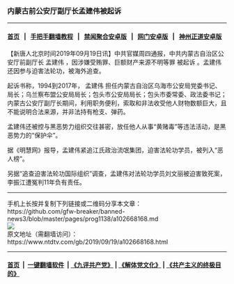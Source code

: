 ### 内蒙古前公安厅副厅长孟建伟被起诉
------------------------

#### [首页](https://github.com/gfw-breaker/banned-news3/blob/master/README.md) &nbsp;&nbsp;|&nbsp;&nbsp; [手把手翻墙教程](https://github.com/gfw-breaker/guides/wiki) &nbsp;&nbsp;|&nbsp;&nbsp; [禁闻聚合安卓版](https://github.com/gfw-breaker/bn-android) &nbsp;&nbsp;|&nbsp;&nbsp; [网门安卓版](https://github.com/oGate2/oGate) &nbsp;&nbsp;|&nbsp;&nbsp; [神州正道安卓版](https://github.com/SzzdOgate/update) 



<div><div class="post_content" itemprop="articleBody">
 <p>
  【新唐人北京时间2019年09月19日讯】中共官媒周四通报，中共内蒙古自治区公安厅前副厅长
  <ok href="https://www.ntdtv.com/gb/孟建伟.htm">
   孟建伟
  </ok>
  ，因涉嫌受贿罪、巨额财产来源不明等罪
  <ok href="https://www.ntdtv.com/gb/被起诉.htm">
   被起诉
  </ok>
  。孟建伟还因参与迫害法轮功，被海外追查。
 </p>
 <p>
  起诉书称，1994到2017年，
  <ok href="https://www.ntdtv.com/gb/孟建伟.htm">
   孟建伟
  </ok>
  担任内蒙古自治区乌海市公安局党委书记、局长；乌兰察布盟公安局局长；包头市公安局局长；包头市委常委、政法委书记；内蒙古公安厅副厅长期间，利用职务便利，索取和非法收受他人财物数额巨大，且不能说明合法来源，并非法持有枪支、弹药。
 </p>
 <p>
  孟建伟还被控与黑恶势力组织交往甚密，放任他人从事“黄赌毒”等违法活动，是黑恶势力的“保护伞”。
 </p>
 <p>
  据《明慧网》报导，孟建伟紧追江氏政治流氓集团，迫害法轮功学员，被列入“恶人榜”。
 </p>
 <p>
  另据“追查迫害法轮功国际组织”调查，孟建伟对法轮功学员刘文丽被迫害致死案，李振江遭冤判11年负有责任。
 </p>
 <div class="single_ad">
 </div>
</div>
</div>
<hr/>
手机上长按并复制下列链接或二维码分享本文章：<br/>
https://github.com/gfw-breaker/banned-news3/blob/master/pages/prog1138/a102668168.md <br/>
<a href='https://github.com/gfw-breaker/banned-news3/blob/master/pages/prog1138/a102668168.md'><img src='https://github.com/gfw-breaker/banned-news3/blob/master/pages/prog1138/a102668168.md.png'/></a> <br/>
原文地址（需翻墙访问）：https://www.ntdtv.com/gb/2019/09/19/a102668168.html


------------------------
#### [首页](https://github.com/gfw-breaker/banned-news3/blob/master/README.md) &nbsp;|&nbsp; [一键翻墙软件](https://github.com/gfw-breaker/nogfw/blob/master/README.md) &nbsp;| [《九评共产党》](https://github.com/gfw-breaker/9ping.md/blob/master/README.md#九评之一评共产党是什么) | [《解体党文化》](https://github.com/gfw-breaker/jtdwh.md/blob/master/README.md) | [《共产主义的终极目的》](https://github.com/gfw-breaker/gczydzjmd.md/blob/master/README.md)


<img src='http://gfw-breaker.win/banned-news3/pages/prog1138/a102668168.md' width='0px' height='0px'/>